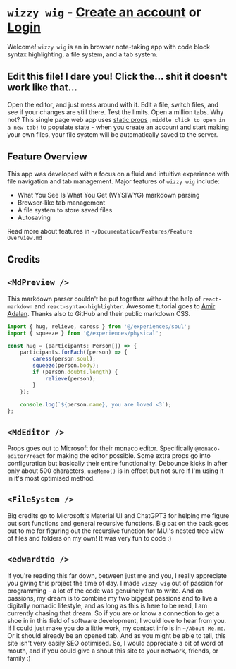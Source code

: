 # `wizzy wig` - [Create an account](#signupEl) or [Login](#loginEl)
Welcome! 	`wizzy wig` is an in browser note-taking app with code block syntax highlighting, a file system, and a tab system. 

## Edit this file! I dare you! Click the... shit it doesn't work like that...
Open the editor, and just mess around with it. Edit a file, switch files, and see if your changes are still there. Test the limits. Open a million tabs. Why not? This single page web app uses [static props](/files/welcome.md) `¡middle click to open in a new tab!`  to populate state - when you create an account and start making your own files, your file system will be automatically saved to the server. 

## Feature Overview
This app was developed with a focus on a fluid and intuitive experience with file navigation and tab management. Major features of `wizzy wig` include:
- What You See Is What You Get (WYSIWYG) markdown parsing
- Browser-like tab management
- A file system to store saved files
- Autosaving  

Read more about features in `~/Documentation/Features/Feature Overview.md` 

## Credits
## `<MdPreview />`
This markdown parser couldn't be put together without the help of `react-markdown` and `react-syntax-highlighter`. Awesome tutorial goes to [Amir Adalan](https://amirardalan.com/blog/syntax-highlight-code-in-markdown). Thanks also to GitHub and their public markdown CSS.

```ts
import { hug, relieve, caress } from '@/experiences/soul';
import { squeeze } from '@/experiences/physical';

const hug = (participants: Person[]) => {
	participants.forEach((person) => {
		caress(person.soul);
		squeeze(person.body);
		if (person.doubts.length) {
			relieve(person);
		}
	});

	console.log(`${person.name}, you are loved <3`);
};
```
  
## `<MdEditor />`
Props goes out to Microsoft for their monaco editor. Specifically `@monaco-editor/react` for making the editor possible. Some extra props go into configuration but basically their entire functionality. Debounce kicks in after only about 500 characters, `useMemo()` is in effect but not sure if I'm using it in it's most optimised method.  

## `<FileSystem />`
Big credits go to Microsoft's Material UI and ChatGPT3 for helping me figure out sort functions and general recursive functions. Big pat on the back goes out to me for figuring out the recursive function for MUI's nested tree view of files and folders on my own! It was very fun to code :)

## `<edwardtdo />`
If you're reading this far down, between just me and you, I really appreciate you giving this project the time of day. I made `wizzy-wig` out of passion for programming - a lot of the code was genuinely fun to write. And on passions, my dream is to combine my two biggest passions and to live a digitally nomadic lifestyle, and as long as this is here to be read, I am currently chasing that dream. So if you are or know a connection to get a shoe in in this field of software development, I would love to hear from you. If I could just make you do a little work, my contact info is in `~/About Me.md`. Or it should already be an opened tab. And as you might be able to tell, this site isn't very easily SEO optimised. So, I would appreciate a bit of word of mouth, and if you could give a shout this site to your network, friends, or family  :)
